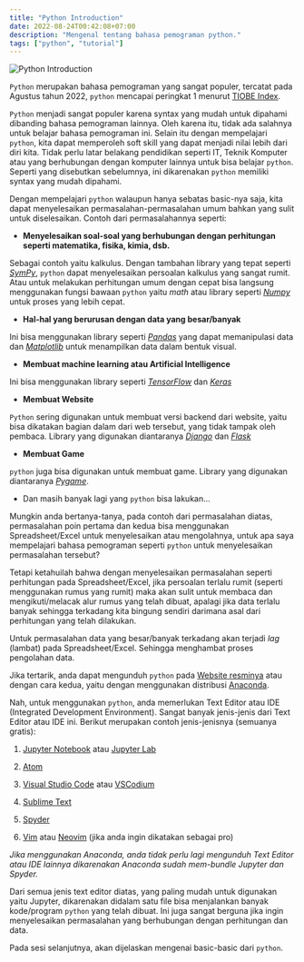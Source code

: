 ```yaml
---
title: "Python Introduction"
date: 2022-08-24T00:42:08+07:00
description: "Mengenal tentang bahasa pemograman python."
tags: ["python", "tutorial"]
---
```



![Python Introduction](/img/python.jpg)  


`Python` merupakan bahasa pemograman yang sangat populer, tercatat pada Agustus tahun 2022, `python` mencapai peringkat 1 menurut [TIOBE Index](https://www.tiobe.com/tiobe-index/).



`Python` menjadi sangat populer karena syntax yang mudah untuk dipahami dibanding bahasa pemograman lainnya. Oleh karena itu, tidak ada salahnya untuk belajar bahasa pemograman ini. Selain itu dengan mempelajari `python`, kita dapat memperoleh soft skill yang dapat menjadi nilai lebih dari diri kita. Tidak perlu latar belakang pendidikan seperti IT, Teknik Komputer atau yang berhubungan dengan komputer lainnya untuk bisa belajar `python`. Seperti yang disebutkan sebelumnya, ini dikarenakan `python` memiliki syntax yang mudah dipahami.



Dengan mempelajari `python` walaupun hanya sebatas basic-nya saja, kita dapat menyelesaikan permasalahan-permasalahan umum bahkan yang sulit untuk diselesaikan. Contoh dari permasalahannya seperti:



- **Menyelesaikan soal-soal yang berhubungan dengan perhitungan seperti matematika, fisika, kimia, dsb.**  

Sebagai contoh yaitu kalkulus. Dengan tambahan library yang tepat seperti [*SymPy*](https://www.sympy.org/), `python` dapat menyelesaikan persoalan kalkulus yang sangat rumit. Atau untuk melakukan perhitungan umum dengan cepat bisa langsung menggunakan fungsi bawaan `python` yaitu *math* atau library seperti [*Numpy*](https://numpy.org/) untuk proses yang lebih cepat.

- **Hal-hal yang berurusan dengan data yang besar/banyak**  

Ini bisa menggunakan library seperti [*Pandas*](https://pandas.pydata.org/) yang dapat memanipulasi data dan [*Matplotlib*](https://matplotlib.org/) untuk menampilkan data dalam bentuk visual.

- **Membuat machine learning atau Artificial Intelligence**  

Ini bisa menggunakan library seperti [*TensorFlow*](https://www.tensorflow.org/) dan [*Keras*](https://keras.io/)  

- **Membuat Website**  

`Python` sering digunakan untuk membuat versi backend dari website, yaitu bisa dikatakan bagian dalam dari web tersebut, yang tidak tampak oleh pembaca. Library yang digunakan diantaranya [*Django*](https://www.djangoproject.com/) dan [*Flask*](https://flask.palletsprojects.com/)  

- **Membuat Game**  

`python` juga bisa digunakan untuk membuat game. Library yang digunakan diantaranya [*Pygame*](https://www.pygame.org/).

- Dan masih banyak lagi yang `python` bisa lakukan...  



Mungkin anda bertanya-tanya, pada contoh dari permasalahan diatas, permasalahan poin pertama dan kedua bisa menggunakan Spreadsheet/Excel untuk menyelesaikan atau mengolahnya, untuk apa saya mempelajari bahasa pemograman seperti `python` untuk menyelesaikan permasalahan tersebut?

Tetapi ketahuilah bahwa dengan menyelesaikan permasalahan seperti perhitungan pada Spreadsheet/Excel, jika persoalan terlalu rumit (seperti menggunakan rumus yang rumit) maka akan sulit untuk membaca dan mengikuti/melacak alur rumus yang telah dibuat, apalagi jika data terlalu banyak sehingga terkadang kita bingung sendiri darimana asal dari perhitungan yang telah dilakukan.  



Untuk permasalahan data yang besar/banyak terkadang akan terjadi *lag* (lambat) pada Spreadsheet/Excel. Sehingga menghambat proses pengolahan data.  



Jika tertarik, anda dapat mengunduh `python` pada [Website resminya](https://www.python.org/) atau dengan cara kedua, yaitu dengan menggunakan distribusi [Anaconda](https://www.anaconda.com/).



Nah, untuk menggunakan `python`, anda memerlukan Text Editor atau IDE (Integrated Development Environment). Sangat banyak jenis-jenis dari Text Editor atau IDE ini. Berikut merupakan contoh jenis-jenisnya (semuanya gratis):  

1. [Jupyter Notebook](https://jupyter.org/) atau [Jupyter Lab](https://jupyter.org/)  

2. [Atom](https://atom.io/)  

3. [Visual Studio Code](https://code.visualstudio.com/)  atau [VSCodium](https://vscodium.com/)

4. [Sublime Text](https://www.sublimetext.com/)  

5. [Spyder](https://www.spyder-ide.org/)

6. [Vim](https://www.vim.org/) atau [Neovim](https://neovim.io/) (jika anda ingin dikatakan sebagai pro)  



*Jika menggunakan Anaconda, anda tidak perlu lagi mengunduh Text Editor atau IDE lainnya dikarenakan Anaconda sudah mem-bundle Jupyter dan Spyder.*



Dari semua jenis text editor diatas, yang paling mudah untuk digunakan yaitu Jupyter, dikarenakan didalam satu file bisa menjalankan banyak kode/program `python` yang telah dibuat. Ini juga sangat berguna jika ingin menyelesaikan permasalahan yang berhubungan dengan perhitungan dan data.  



Pada sesi selanjutnya, akan dijelaskan mengenai basic-basic dari `python`.
